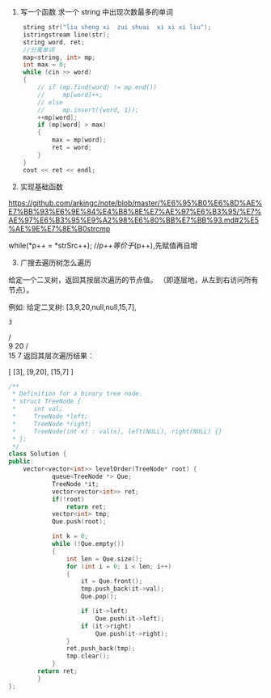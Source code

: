  
1. 写一个函数 求一个 string 中出现次数最多的单词 
```cpp
    string str("liu sheng xi  zui shuai  xi xi xi liu");
    istringstream line(str);
    string word, ret;
    //分离单词
    map<string, int> mp;
    int max = 0;
    while (cin >> word)
    {
        // if (mp.find(word) != mp.end())
        //     mp[word]++;
        // else
        //     mp.insert({word, 1});
        ++mp[word];
        if (mp[word] > max)
        {
            max = mp[word];
            ret = word;
        }
    }
    cout << ret << endl;
```

2. 实现基础函数

https://github.com/arkingc/note/blob/master/%E6%95%B0%E6%8D%AE%E7%BB%93%E6%9E%84%E4%B8%8E%E7%AE%97%E6%B3%95/%E7%AE%97%E6%B3%95%E9%A2%98%E6%80%BB%E7%BB%93.md#2%E5%AE%9E%E7%8E%B0strcmp

while(*p++ = *strSrc++); //*p++等价于*(p++),先赋值再自增

3. 广搜去遍历树怎么遍历

给定一个二叉树，返回其按层次遍历的节点值。 （即逐层地，从左到右访问所有节点）。

例如:
给定二叉树: [3,9,20,null,null,15,7],

    3
   / \
  9  20
    /  \
   15   7
返回其层次遍历结果：

[
  [3],
  [9,20],
  [15,7]
]

```cpp
/**
 * Definition for a binary tree node.
 * struct TreeNode {
 *     int val;
 *     TreeNode *left;
 *     TreeNode *right;
 *     TreeNode(int x) : val(x), left(NULL), right(NULL) {}
 * };
 */
class Solution {
public:
    vector<vector<int>> levelOrder(TreeNode* root) {
            queue<TreeNode *> Que;
            TreeNode *it;
            vector<vector<int>> ret;
            if(!root)
                return ret;
            vector<int> tmp;
            Que.push(root);

            int k = 0;
            while (!Que.empty())
            {
                int len = Que.size();
                for (int i = 0; i < len; i++)
                {
                    it = Que.front();
                    tmp.push_back(it->val);
                    Que.pop();

                    if (it->left)
                        Que.push(it->left);
                    if (it->right)
                        Que.push(it->right);
                }
                ret.push_back(tmp);
                tmp.clear();
            }
        return ret;
        }
};
```